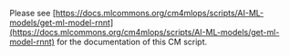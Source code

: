 Please see [https://docs.mlcommons.org/cm4mlops/scripts/AI-ML-models/get-ml-model-rnnt](https://docs.mlcommons.org/cm4mlops/scripts/AI-ML-models/get-ml-model-rnnt) for the documentation of this CM script.
